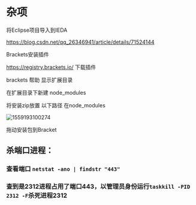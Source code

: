 杂项
===

将Eclipse项目导入到IEDA

<https://blog.csdn.net/qq_26346941/article/details/71524144>



Brackets安装插件

<https://registry.brackets.io/> 下载插件

brackets 帮助 显示扩展目录

在扩展目录下新建 node_modules

将安装zip放置 以下路径  在node_modules

![1559193100274](C:\Users\NPL\AppData\Roaming\Typora\typora-user-images\1559193100274.png)

拖动安装包到Bracket





## 杀端口进程：

### 查看端口 `netstat -ano | findstr "443"`

### 查到是2312进程占用了端口443，以管理员身份运行`taskkill -PID 2312 -F`杀死进程2312


